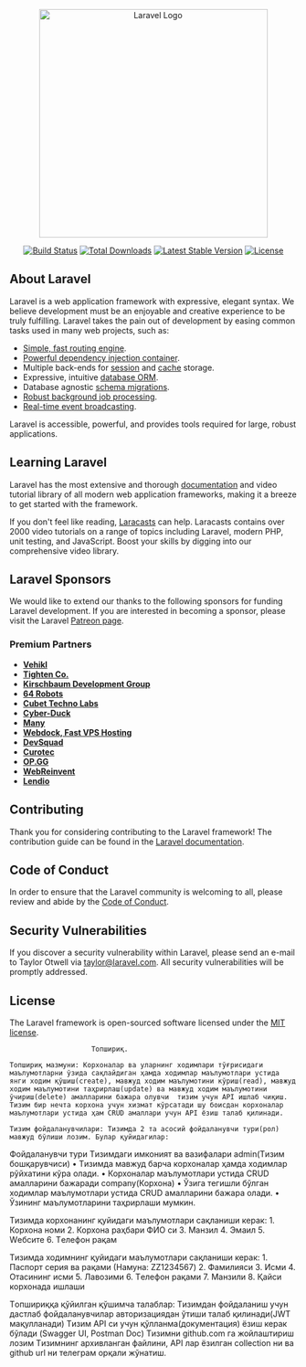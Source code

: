 <p align="center"><a href="https://laravel.com" target="_blank"><img src="https://raw.githubusercontent.com/laravel/art/master/logo-lockup/5%20SVG/2%20CMYK/1%20Full%20Color/laravel-logolockup-cmyk-red.svg" width="400" alt="Laravel Logo"></a></p>

<p align="center">
<a href="https://travis-ci.org/laravel/framework"><img src="https://travis-ci.org/laravel/framework.svg" alt="Build Status"></a>
<a href="https://packagist.org/packages/laravel/framework"><img src="https://img.shields.io/packagist/dt/laravel/framework" alt="Total Downloads"></a>
<a href="https://packagist.org/packages/laravel/framework"><img src="https://img.shields.io/packagist/v/laravel/framework" alt="Latest Stable Version"></a>
<a href="https://packagist.org/packages/laravel/framework"><img src="https://img.shields.io/packagist/l/laravel/framework" alt="License"></a>
</p>

## About Laravel

Laravel is a web application framework with expressive, elegant syntax. We believe development must be an enjoyable and creative experience to be truly fulfilling. Laravel takes the pain out of development by easing common tasks used in many web projects, such as:

- [Simple, fast routing engine](https://laravel.com/docs/routing).
- [Powerful dependency injection container](https://laravel.com/docs/container).
- Multiple back-ends for [session](https://laravel.com/docs/session) and [cache](https://laravel.com/docs/cache) storage.
- Expressive, intuitive [database ORM](https://laravel.com/docs/eloquent).
- Database agnostic [schema migrations](https://laravel.com/docs/migrations).
- [Robust background job processing](https://laravel.com/docs/queues).
- [Real-time event broadcasting](https://laravel.com/docs/broadcasting).

Laravel is accessible, powerful, and provides tools required for large, robust applications.

## Learning Laravel

Laravel has the most extensive and thorough [documentation](https://laravel.com/docs) and video tutorial library of all modern web application frameworks, making it a breeze to get started with the framework.

If you don't feel like reading, [Laracasts](https://laracasts.com) can help. Laracasts contains over 2000 video tutorials on a range of topics including Laravel, modern PHP, unit testing, and JavaScript. Boost your skills by digging into our comprehensive video library.

## Laravel Sponsors

We would like to extend our thanks to the following sponsors for funding Laravel development. If you are interested in becoming a sponsor, please visit the Laravel [Patreon page](https://patreon.com/taylorotwell).

### Premium Partners

- **[Vehikl](https://vehikl.com/)**
- **[Tighten Co.](https://tighten.co)**
- **[Kirschbaum Development Group](https://kirschbaumdevelopment.com)**
- **[64 Robots](https://64robots.com)**
- **[Cubet Techno Labs](https://cubettech.com)**
- **[Cyber-Duck](https://cyber-duck.co.uk)**
- **[Many](https://www.many.co.uk)**
- **[Webdock, Fast VPS Hosting](https://www.webdock.io/en)**
- **[DevSquad](https://devsquad.com)**
- **[Curotec](https://www.curotec.com/services/technologies/laravel/)**
- **[OP.GG](https://op.gg)**
- **[WebReinvent](https://webreinvent.com/?utm_source=laravel&utm_medium=github&utm_campaign=patreon-sponsors)**
- **[Lendio](https://lendio.com)**

## Contributing

Thank you for considering contributing to the Laravel framework! The contribution guide can be found in the [Laravel documentation](https://laravel.com/docs/contributions).

## Code of Conduct

In order to ensure that the Laravel community is welcoming to all, please review and abide by the [Code of Conduct](https://laravel.com/docs/contributions#code-of-conduct).

## Security Vulnerabilities

If you discover a security vulnerability within Laravel, please send an e-mail to Taylor Otwell via [taylor@laravel.com](mailto:taylor@laravel.com). All security vulnerabilities will be promptly addressed.

## License

The Laravel framework is open-sourced software licensed under the [MIT license](https://opensource.org/licenses/MIT).


						Tопшириқ.

	Tопшириқ мазмуни: Корхоналар ва уларнинг ходимлари тўғрисидаги маълумотларни ўзида сақлайдиган ҳамда ходимлар маълумотлари устида янги ходим қўшиш(create), мавжуд ходим маълумотини кўриш(read), мавжуд ходим маълумотини таҳрирлаш(update) ва мавжуд ходим маълумотини ўчириш(delete) амалларини бажара олувчи  тизим учун API ишлаб чиқиш. Tизим бир нечта корхона учун хизмат кўрсатади шу боисдан корхоналар маълумотлари устида ҳам CRUD амаллари учун API ёзиш талаб қилинади.

	Tизим фойдаланувчилари: Tизимда 2 та асосий фойдаланувчи тури(рол) мавжуд бўлиши лозим. Булар қуйидагилар: 

Фойдаланувчи тури	Tизимдаги имконият ва вазифалари
admin(Tизим бошқарувчиси)	   • Tизимда мавжуд барча корхоналар ҳамда ходимлар рўйхатини кўра олади. 
    • Корхоналар маълумотлари устида  CRUD амалларини бажаради
company(Корхона)	  • Ўзига тегишли бўлган ходимлар маълумотлари устида CRUD амалларини бажара олади. 
    • Ўзининг маълумотларини таҳрирлаши мумкин.


Tизимда корхонанинг қуйидаги маълумотлари сақланиши керак:
    1. Корхона номи
    2. Корхона раҳбари ФИО си
    3. Mанзил
    4. Эмаил
    5. Wебсите
    6. Tелефон рақам
       







Tизимда ходимнинг қуйидаги маълумотлари сақланиши керак:
    1. Паспорт серия ва рақами (Намуна: ZZ1234567)
    2. Фамилияси
    3. Исми
    4. Отасининг исми
    5. Лавозими
    6. Tелефон рақами
    7. Mанзили
    8. Қайси корхонада ишлаши

Tопшириққа қўйилган қўшимча талаблар:
Tизимдан фойдаланиш учун дастлаб фойдаланувчилар авторизациядан ўтиши талаб қилинади(JWT мақулланади)
Tизим API си учун қўлланма(документация) ёзиш керак бўлади (Swagger UI, Postman Doc)
Tизимни github.com га жойлаштириш лозим
Tизимнинг архивланган файлини, API лар ёзилган collection ни ва github url ни телеграм орқали жўнатиш.


